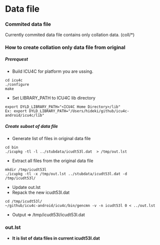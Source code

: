 # Data file

### Commited data file
Currently commited data file contains only collation data. (coll/*)

### How to create collation only data file from original

##### Prerequest
* Build ICU4C for platform you are ussing.
```
cd icu4c
./configure
make
```
* Set LIBRARY_PATH to ICU4C lib directory
```
export DYLD_LIBRARY_PATH="<ICU4C Home Directory>/lib"
Ex: export DYLD_LIBRARY_PATH="/Users/hideki/github/icu4c-android/icu4c/lib"
```

##### Create subset of data file
* Generate list of files in original data file
```
cd bin
./icupkg -tl -l ../stubdata/icudt53l.dat  > /tmp/out.lst
```
* Extract all files from the original data file
```
mkdir /tmp/icudt53l
./icupkg -tl -x /tmp/out.lst ../stubdata/icudt53l.dat -d /tmp/icudt53l/
```
* Update out.lst
* Repack the new icudt53l.dat
```
cd /tmp/icudt53l/
~/github/icu4c-android/icu4c/bin/gencmn -v -n icudt53l 0 < ../out.lst 
```
* Output => /tmp/icudt53l/icudt53l.dat


### out.lst
* **It is list of data files in current icudt53l.dat**


